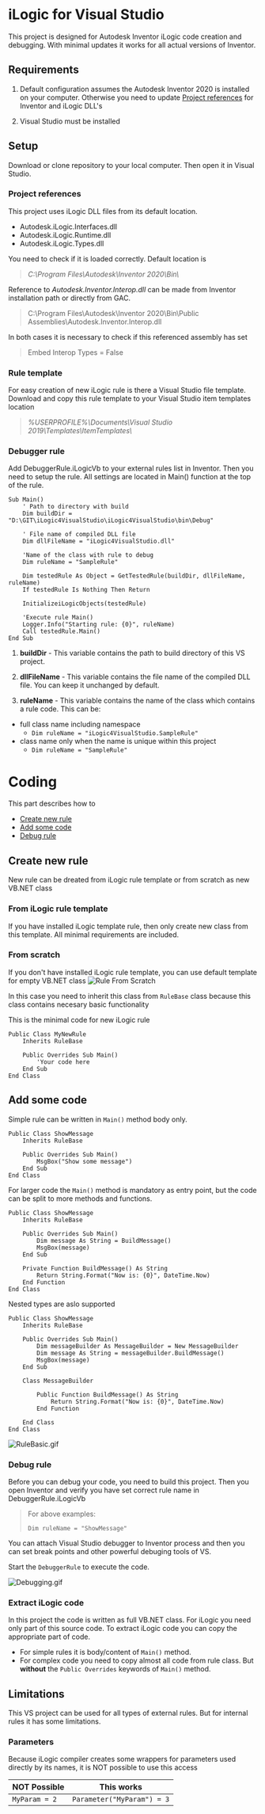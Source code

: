 # iLogic for Visual Studio
This project is designed for Autodesk Inventor iLogic code creation and debugging.
With minimal updates it works for all actual versions of Inventor.

## Requirements
1) Default configuration assumes the Autodesk Inventor 2020 
is installed on your computer.
Otherwise you need to update [Project references](#project-references) for Inventor and iLogic DLL's

2) Visual Studio must be installed


## Setup
Download or clone repository to your local computer. Then open it in Visual Studio.

### Project references
This project uses iLogic DLL files from its default location. 

- Autodesk.iLogic.Interfaces.dll
- Autodesk.iLogic.Runtime.dll
- Autodesk.iLogic.Types.dll

You need to check if it is loaded correctly.
Default location is 
> *C:\Program Files\Autodesk\Inventor 2020\Bin\\*

Reference to *Autodesk.Inventor.Interop.dll* can be made from Inventor installation path or directly from GAC.
> C:\Program Files\Autodesk\Inventor 2020\Bin\Public Assemblies\Autodesk.Inventor.Interop.dll


In both cases it is necessary to check if this referenced assembly has set 
> Embed Interop Types = False


### Rule template
For easy creation of new iLogic rule is there a Visual Studio file template. 
Download and copy this rule template to your Visual Studio item templates location

> *%USERPROFILE%\Documents\Visual Studio 2019\Templates\ItemTemplates\\*

### Debugger rule
Add DebuggerRule.iLogicVb to your external rules list in Inventor. Then you need to setup the rule.
All settings are located in Main() function at the top of the rule.

```vb.net
Sub Main()
    ' Path to directory with build
    Dim buildDir = "D:\GIT\iLogic4VisualStudio\iLogic4VisualStudio\bin\Debug"

    ' File name of compiled DLL file
    Dim dllFileName = "iLogic4VisualStudio.dll"

    'Name of the class with rule to debug
    Dim ruleName = "SampleRule"

    Dim testedRule As Object = GetTestedRule(buildDir, dllFileName, ruleName)
    If testedRule Is Nothing Then Return

    InitializeiLogicObjects(testedRule)

    'Execute rule Main()
    Logger.Info("Starting rule: {0}", ruleName)
    Call testedRule.Main()
End Sub
```

1) **buildDir** - This variable contains the path to build directory of this VS project.


2) **dllFileName** - This variable contains the file name of the compiled DLL file. 
You can keep it unchanged by default.

3) **ruleName** - This variable contains the name of the class which contains a rule code. 
This can be:
- full class name including namespace 
  - ```Dim ruleName = "iLogic4VisualStudio.SampleRule"```
- class name only when the name is unique within this project 
  - ```Dim ruleName = "SampleRule"```

# Coding
This part describes how to 
- [Create new rule](#create-new-rule)
- [Add some code](#add-some-code)
- [Debug rule](#debug-rule)


## Create new rule
New rule can be dreated from iLogic rule template or from scratch as new VB.NET class

### From iLogic rule template
If you have installed iLogic template rule, then only create new class from this template. All minimal requirements are included.

### From scratch
If you don't have installed iLogic rule template, you can use default template for empty VB.NET class
![Rule From Scratch](doc/RuleFromScratch.png)

In this case you need to inherit this class from ```RuleBase``` class because this class contains necesary basic functionality

This is the minimal code for new iLogic rule

```vb.net
Public Class MyNewRule
    Inherits RuleBase

    Public Overrides Sub Main()
        'Your code here
    End Sub
End Class
```

## Add some code
Simple rule can be written in ```Main()``` method body only. 

```vb.net
Public Class ShowMessage
    Inherits RuleBase

    Public Overrides Sub Main()
        MsgBox("Show some message")
    End Sub
End Class
```

For larger code the ```Main()``` method is mandatory as entry point, but the code can be split to more methods and functions.
```vb.net
Public Class ShowMessage
    Inherits RuleBase

    Public Overrides Sub Main()
        Dim message As String = BuildMessage()
        MsgBox(message)
    End Sub

    Private Function BuildMessage() As String
        Return String.Format("Now is: {0}", DateTime.Now)
    End Function
End Class
```

Nested types are aslo supported
```vb.net
Public Class ShowMessage
    Inherits RuleBase

    Public Overrides Sub Main()
        Dim messageBuilder As MessageBuilder = New MessageBuilder
        Dim message As String = messageBuilder.BuildMessage()
        MsgBox(message)
    End Sub

    Class MessageBuilder

        Public Function BuildMessage() As String
            Return String.Format("Now is: {0}", DateTime.Now)
        End Function

    End Class
End Class
```

![RuleBasic.gif](doc/RuleBasic.gif)


### Debug rule
Before you can debug your code, you need to build this project.
Then you open Inventor and verify you have set correct rule name in DebuggerRule.iLogicVb 
> For above examples:
>  
> ```Dim ruleName = "ShowMessage"```

You can attach Visual Studio debugger to Inventor process and then you can set break points and other powerful debuging tools of VS.

Start the ```DebuggerRule``` to execute the code. 

![Debugging.gif](doc/Debugging.gif)

### Extract iLogic code
In this project the code is written as full VB.NET class. For iLogic you need only part of this source code.
To extract iLogic code you can copy the appropriate part of code.

- For simple rules it is body/content of ```Main()``` method.
- For complex code you need to copy almost all code from rule class. 
  But **without** the ```Public Overrides``` keywords of ```Main()``` method.

## Limitations
This VS project can be used for all types of external rules. But for internal rules it has some limitations.

### Parameters
Because iLogic compiler creates some wrappers for parameters used directly by its names, it is NOT possible to use this access

|  NOT Possible        |           This works              |
|----------------------|-----------------------------------| 
| ```MyParam = 2``` | ```Parameter("MyParam") = 3```|

